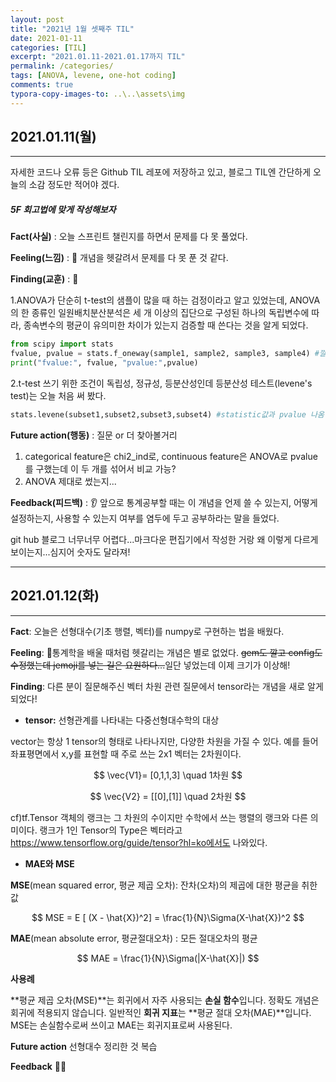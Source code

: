 ```yaml
---
layout: post
title: "2021년 1월 셋째주 TIL"
date: 2021-01-11
categories: [TIL]
excerpt: "2021.01.11-2021.01.17까지 TIL"
permalink: /categories/
tags: [ANOVA, levene, one-hot coding]
comments: true
typora-copy-images-to: ..\..\assets\img
---
```


## 2021.01.11(월)

---

자세한 코드나 오류 등은 Github TIL 레포에 저장하고 있고, 블로그 TIL엔 간단하게 오늘의 소감 정도만 적어야 겠다. 

##### 5F 회고법에 맞게 작성해보자

**Fact(사실)** : 오늘 스프린트 챌린지를 하면서 문제를 다 못 풀었다.

**Feeling(느낌)** : :3rd_place_medal: 개념을 헷갈려서 문제를 다 못 푼 것 같다. 

**Finding(교훈)** : :triangular_flag_on_post:

1.ANOVA가 단순히 t-test의 샘플이 많을 때 하는 검정이라고 알고 있었는데, ANOVA의 한 종류인 일원배치분산분석은  세 개 이상의 집단으로 구성된 하나의 독립변수에 따라, 종속변수의 평균이 유의미한 차이가 있는지 검증할 때 쓴다는 것을 알게 되었다.

```python
from scipy import stats
fvalue, pvalue = stats.f_oneway(sample1, sample2, sample3, sample4) #깔끔하게 프린트 된다
print("fvalue:", fvalue, "pvalue:",pvalue)  
```

2.t-test 쓰기 위한 조건이 독립성, 정규성, 등분산성인데 등분산성 테스트(levene's test)는 오늘 처음 써 봤다.

```python
stats.levene(subset1,subset2,subset3,subset4) #statistic값과 pvalue 나옴
```



**Future action(행동)** : 질문 or 더 찾아볼거리

1. categorical feature은 chi2_ind로, continuous feature은 ANOVA로 pvalue를 구했는데 이 두 개를 섞어서 비교 가능? 
2. ANOVA 제대로 썼는지... 

**Feedback(피드백)** : :ear: 앞으로 통계공부할 때는 이 개념을 언제 쓸 수 있는지, 어떻게 설정하는지, 사용할 수 있는지 여부를 염두에 두고 공부하라는 말을 들었다.



git hub 블로그 너무너무 어렵다...마크다운 편집기에서 작성한 거랑 왜 이렇게 다르게 보이는지...심지어 숫자도 달라져!

---

## 2021.01.12(화)

---

**Fact**: 오늘은 선형대수(기초 행렬, 벡터)를 numpy로 구현하는 법을 배웠다.

**Feeling**: :2nd_place_medal:통계학을 배울 때처럼 헷갈리는 개념은 별로 없었다.  ~~gem도 깔고 config도 수정했는데 jemoji를 넣는 길은 요원하다...~~일단 넣었는데 이제 크기가 이상해!

**Finding**: 다른 분이 질문해주신 벡터 차원 관련 질문에서 tensor라는 개념을 새로 알게되었다!

* **tensor:** 선형관계를 나타내는 다중선형대수학의 대상

vector는 항상 1 tensor의 형태로 나타나지만, 다양한 차원을 가질 수 있다. 예를 들어 좌표평면에서 x,y를 표현할 때 주로 쓰는 2x1 벡터는 2차원이다.


$$
\vec{V1}= [0,1,1,3] \quad 1차원
$$

$$
\vec{V2} = [[0],[1]] \quad 2차원
$$

cf)tf.Tensor 객체의 랭크는 그 차원의 수이지만 수학에서 쓰는 행렬의 랭크와 다른 의미이다. 랭크가 1인 Tensor의 Type은 벡터라고 https://www.tensorflow.org/guide/tensor?hl=ko에서도 나와있다.



* **MAE와 MSE**

**MSE**(mean squared error, 평균 제곱 오차): 잔차(오차)의 제곱에 대한 평균을 취한 값 


$$
MSE = E [ (X - \hat{X})^2] = \frac{1}{N}\Sigma(X-\hat{X})^2
$$


**MAE**(mean absolute error, 평균절대오차) : 모든 절대오차의 평균


$$
MAE = \frac{1}{N}\Sigma(|X-\hat{X}|)
$$



**사용례**

**평균 제곱 오차(MSE)**는 회귀에서 자주 사용되는 **손실 함수**입니다. 정확도 개념은 회귀에 적용되지 않습니다. 일반적인 **회귀 지표**는 **평균 절대 오차(MAE)**입니다. MSE는 손실함수로써 쓰이고  MAE는 회귀지표로써 사용된다. 

[^ ]:https://blog.naver.com/PostView.nhn?blogId=heygun&logNo=221516529668&parentCategoryNo=&categoryNo=56&viewDate=&isShowPopularPosts=true&from=search

**Future action** 선형대수 정리한 것 복습

**Feedback** :woman_shrugging:

